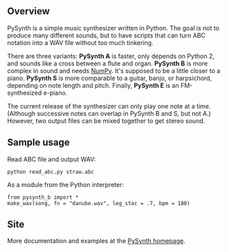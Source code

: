 ## Overview

PySynth is a simple music synthesizer written in Python. The goal is not to produce many different sounds, but to have scripts that can turn ABC notation into a WAV file without too much tinkering.

There are three variants: **PySynth A** is faster, only depends on Python 2, and sounds like a cross between a flute and organ. **PySynth B** is more complex in sound and needs [NumPy][2]. It's supposed to be a little closer to a piano. **PySynth S** is more comparable to a guitar, banjo, or harpsichord, depending on note length and pitch. Finally, **PySynth E** is an FM-synthesized e-piano.

The current release of the synthesizer can only play one note at a time. (Although successive notes can overlap in PySynth B and S, but not A.) However, two output files can be mixed together to get stereo sound.

## Sample usage

Read ABC file and output WAV:

    python read_abc.py straw.abc

As a module from the Python interpreter:

    from pysynth_b import *
    make_wav(song, fn = "danube.wav", leg_stac = .7, bpm = 180)

## Site

More documentation and examples at the [PySynth homepage][1].

[1]: http://mdoege.github.io/PySynth/
[2]: http://numpy.scipy.org/
